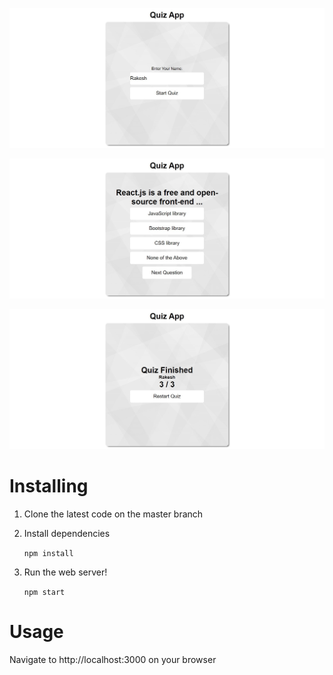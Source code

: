 
![Screenshot](/src/Assets/entername.png)

![Screenshot](/src/Assets/questionpage.png)

![Screenshot](/src/Assets/finishedpage.png)


#  Installing
1. Clone the latest code on the master branch
2. Install dependencies

    `npm install`

3. Run the web server!

    `npm start`

#  Usage
Navigate to http://localhost:3000 on your browser



